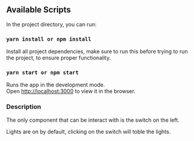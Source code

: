## Available Scripts

In the project directory, you can run:

### `yarn install or npm install`

Install all project dependencies, make sure to run this before trying to run the project, to ensure proper functionality.

### `yarn start or npm start`

Runs the app in the development mode.<br />
Open [http://localhost:3000](http://localhost:3000) to view it in the browser.


### Description

The only component that can be interact with is the switch on the left.

Lights are on by default, clicking on the switch will toble the lights.
